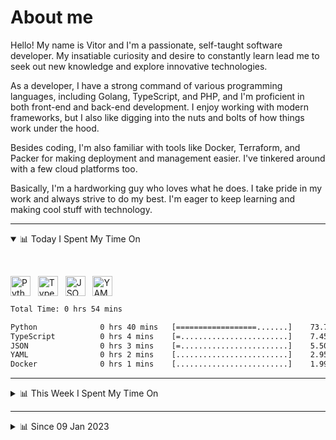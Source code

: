 # About me

Hello! My name is Vitor and I'm a passionate, self-taught software developer. My insatiable curiosity and desire to constantly learn lead me to seek out new knowledge and explore innovative technologies.

As a developer, I have a strong command of various programming languages, including Golang, TypeScript, and PHP, and I'm proficient in both front-end and back-end development. I enjoy working with modern frameworks, but I also like digging into the nuts and bolts of how things work under the hood.

Besides coding, I'm also familiar with tools like Docker, Terraform, and Packer for making deployment and management easier. I've tinkered around with a few cloud platforms too.

Basically, I'm a hardworking guy who loves what he does. I take pride in my work and always strive to do my best. I'm eager to keep learning and making cool stuff with technology.

---

<!-- ## 📊 Today I Spent My Time On -->

<details open>
<summary>📊 Today I Spent My Time On</summary>

&nbsp;

<!--DEVTIMER:TODAY:START-->
<img align="center" width="32px" src="https://cdn.simpleicons.org/python/3776AB" alt="Python" />&nbsp;&nbsp;&nbsp;<img align="center" width="32px" src="https://cdn.simpleicons.org/typescript/3178C6" alt="TypeScript" />&nbsp;&nbsp;&nbsp;<img align="center" width="32px" src="https://cdn.simpleicons.org/carrd/fff" alt="JSON" />&nbsp;&nbsp;&nbsp;<img align="center" width="32px" src="https://cdn.simpleicons.org/yaml/fff" alt="YAML" />&nbsp;&nbsp;&nbsp;

```txt
Total Time: 0 hrs 54 mins

Python              0 hrs 40 mins   [==================.......]    73.77 %
TypeScript          0 hrs 4 mins    [=........................]    7.45 %
JSON                0 hrs 3 mins    [=........................]    5.50 %
YAML                0 hrs 2 mins    [.........................]    2.95 %
Docker              0 hrs 1 mins    [.........................]    1.99 %
```

<!--DEVTIMER:TODAY:END-->

</details>

---
<details>
<summary>📊 This Week I Spent My Time On</summary>

&nbsp;

<!--DEVTIMER:WEEK:START-->
<img align="center" width="32px" src="https://cdn.simpleicons.org/typescript/3178C6" alt="TypeScript" />&nbsp;&nbsp;&nbsp;<img align="center" width="32px" src="https://cdn.simpleicons.org/python/3776AB" alt="Python" />&nbsp;&nbsp;&nbsp;<img align="center" width="32px" src="https://cdn.simpleicons.org/go/00ADD8" alt="Go" />&nbsp;&nbsp;&nbsp;<img align="center" width="32px" src="https://cdn.simpleicons.org/carrd/fff" alt="JSON" />&nbsp;&nbsp;&nbsp;<img align="center" width="32px" src="https://cdn.simpleicons.org/javascript/F7DF1E" alt="JavaScript" />&nbsp;&nbsp;&nbsp;<img align="center" width="32px" src="https://cdn.simpleicons.org/yaml/fff" alt="YAML" />&nbsp;&nbsp;&nbsp;<img align="center" width="32px" src="https://cdn.simpleicons.org/gnubash/fff" alt="Bash" />&nbsp;&nbsp;&nbsp;

```txt
Total Time: 14 hrs 49 mins

TypeScript          8 hrs 4 mins    [=============............]    54.40 %
Python              3 hrs 16 mins   [=====....................]    22.02 %
Go                  2 hrs 47 mins   [====.....................]    18.78 %
JSON                0 hrs 14 mins   [.........................]    1.61 %
JavaScript          0 hrs 13 mins   [.........................]    1.42 %
YAML                0 hrs 7 mins    [.........................]    0.83 %
Bash                0 hrs 1 mins    [.........................]    0.13 %
Docker              0 hrs 1 mins    [.........................]    0.12 %
```

<!--DEVTIMER:WEEK:END-->
</details>

---


<details>
<summary>📊 Since 09 Jan 2023</summary>

&nbsp;

<!--DEVTIMER::START-->
<img align="center" width="32px" src="https://cdn.simpleicons.org/typescript/3178C6" alt="TypeScript" />&nbsp;&nbsp;&nbsp;<img align="center" width="32px" src="https://cdn.simpleicons.org/go/00ADD8" alt="Go" />&nbsp;&nbsp;&nbsp;<img align="center" width="32px" src="https://cdn.simpleicons.org/vuedotjs/4FC08D" alt="Vue" />&nbsp;&nbsp;&nbsp;<img align="center" width="32px" src="https://cdn.simpleicons.org/gnubash/fff" alt="Bash" />&nbsp;&nbsp;&nbsp;<img align="center" width="32px" src="https://cdn.simpleicons.org/javascript/F7DF1E" alt="JavaScript" />&nbsp;&nbsp;&nbsp;<img align="center" width="32px" src="https://cdn.simpleicons.org/yaml/fff" alt="YAML" />&nbsp;&nbsp;&nbsp;<img align="center" width="32px" src="https://cdn.simpleicons.org/python/3776AB" alt="Python" />&nbsp;&nbsp;&nbsp;<img align="center" width="32px" src="https://cdn.simpleicons.org/carrd/fff" alt="JSON" />&nbsp;&nbsp;&nbsp;<img align="center" width="32px" src="https://cdn.simpleicons.org/markdown/fff" alt="Markdown" />&nbsp;&nbsp;&nbsp;<img align="center" width="32px" src="https://cdn.simpleicons.org/html5/E34F26" alt="HTML" />&nbsp;&nbsp;&nbsp;<img align="center" width="32px" src="https://cdn.simpleicons.org/css3/1572B6" alt="CSS" />&nbsp;&nbsp;&nbsp;<img align="center" width="32px" src="https://cdn.simpleicons.org/academia/fff" alt="Text" />&nbsp;&nbsp;&nbsp;

```txt
Total Time: 98 hrs 27 mins

TypeScript          53 hrs 14 mins  [=============............]    54.08 %
Go                  12 hrs 50 mins  [===......................]    13.03 %
Vue                 9 hrs 6 mins    [==.......................]    9.25 %
Bash                4 hrs 57 mins   [=........................]    5.03 %
JavaScript          4 hrs 5 mins    [=........................]    4.15 %
YAML                3 hrs 29 mins   [.........................]    3.54 %
Python              3 hrs 16 mins   [.........................]    3.32 %
SCSS                2 hrs 3 mins    [.........................]    2.08 %
JSON                1 hrs 41 mins   [.........................]    1.70 %
Markdown            0 hrs 59 mins   [.........................]    0.99 %
Docker              0 hrs 45 mins   [.........................]    0.76 %
SQL                 0 hrs 18 mins   [.........................]    0.31 %
HTML                0 hrs 16 mins   [.........................]    0.27 %
XML                 0 hrs 13 mins   [.........................]    0.21 %
CSS                 0 hrs 11 mins   [.........................]    0.19 %
Text                0 hrs 7 mins    [.........................]    0.12 %
```

<!--DEVTIMER::END-->

</details>

